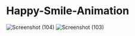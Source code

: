 # Happy-Smile-Animation
![Screenshot (104)](https://user-images.githubusercontent.com/35559594/68937594-dd8ac680-07c6-11ea-94f8-ba4dec18a6e5.png)
![Screenshot (103)](https://user-images.githubusercontent.com/35559594/68937595-de235d00-07c6-11ea-812a-c17ca3097aa0.png)
